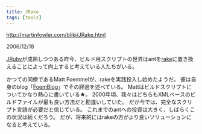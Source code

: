 ```yaml
---
title: JRake
tags: [tools]
---
```


http://martinfowler.com/bliki/JRake.html

2006/12/18



[JRuby](http://jruby.codehaus.org/)が成熟しつつある昨今、ビルド用スクリプトの世界はantを[rake](http://www.martinfowler.com/articles/rake.html)に置き換えることによって向上すると考えている人たちがいる。



かつての同僚であるMatt Foemmelが、rakeを実践投入し始めたようだ。
彼は自身のblog「[FoemBlog](http://blog.foemmel.com/jrake)」でその経過を述べている。
Mattはビルドスクリプトについてかなり熱心に書いている★。
2000年頃、我々はどちらもXMLベースのビルドファイルが最も良い方法だと勘違いしていた。
だが今では、完全なスクリプト言語が必要だと信じている。
これまでのantへの投資は大きく、しばらくこの状況は続くだろう。
だが、将来的にはrakeの方がより良いソリューションになると考えている。
